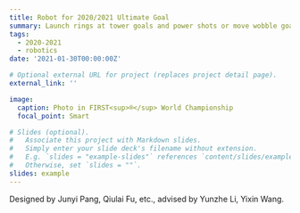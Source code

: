 ```yaml
---
title: Robot for 2020/2021 Ultimate Goal
summary: Launch rings at tower goals and power shots or move wobble goals to scoring locations
tags:
  - 2020-2021
  - robotics
date: '2021-01-30T00:00:00Z'

# Optional external URL for project (replaces project detail page).
external_link: ''

image:
  caption: Photo in FIRST<sup>®</sup> World Championship
  focal_point: Smart

# Slides (optional).
#   Associate this project with Markdown slides.
#   Simply enter your slide deck's filename without extension.
#   E.g. `slides = "example-slides"` references `content/slides/example-slides.md`.
#   Otherwise, set `slides = ""`.
slides: example
---
```


Designed by Junyi Pang, Qiulai Fu, etc., advised by Yunzhe Li, Yixin Wang.

